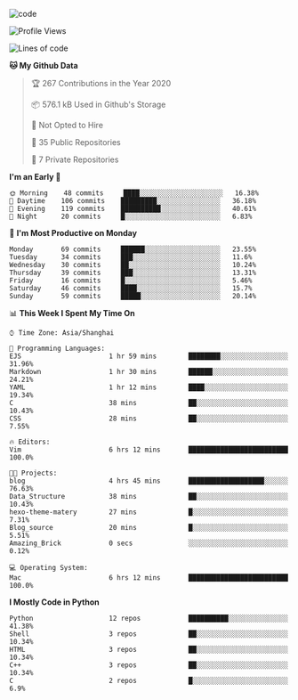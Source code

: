 
<!--
**liuyaanng/liuyaanng** is a ✨ _special_ ✨ repository because its `README.md` (this file) appears on your GitHub profile.

Here are some ideas to get you started:

- 🔭 I’m currently working on ...
- 🌱 I’m currently learning ...
- 👯 I’m looking to collaborate on ...
- 🤔 I’m looking for help with ...
- 💬 Ask me about ...
- 📫 How to reach me: ...
- 😄 Pronouns: ...
- ⚡ Fun fact: ...
-->


![code](https://cdn.jsdelivr.net/gh/liuyaanng/liuyaanng@1.0/code.gif) 

<!--START_SECTION:waka-->
![Profile Views](http://img.shields.io/badge/Profile%20Views-2-blue)

![Lines of code](https://img.shields.io/badge/From%20Hello%20World%20I%27ve%20Written-5.2%20million%20lines%20of%20code-blue)

**🐱 My Github Data** 

> 🏆 267 Contributions in the Year 2020
 > 
> 📦 576.1 kB Used in Github's Storage 
 > 
> 🚫 Not Opted to Hire
 > 
> 📜 35 Public Repositories
 > 
> 🔑 7 Private Repositories 

**I'm an Early 🐤** 

```text
🌞 Morning    48 commits     ████░░░░░░░░░░░░░░░░░░░░░   16.38% 
🌆 Daytime    106 commits    █████████░░░░░░░░░░░░░░░░   36.18% 
🌃 Evening    119 commits    ██████████░░░░░░░░░░░░░░░   40.61% 
🌙 Night      20 commits     █░░░░░░░░░░░░░░░░░░░░░░░░   6.83%

```
📅 **I'm Most Productive on Monday** 

```text
Monday       69 commits     ██████░░░░░░░░░░░░░░░░░░░   23.55% 
Tuesday      34 commits     ███░░░░░░░░░░░░░░░░░░░░░░   11.6% 
Wednesday    30 commits     ██░░░░░░░░░░░░░░░░░░░░░░░   10.24% 
Thursday     39 commits     ███░░░░░░░░░░░░░░░░░░░░░░   13.31% 
Friday       16 commits     █░░░░░░░░░░░░░░░░░░░░░░░░   5.46% 
Saturday     46 commits     ████░░░░░░░░░░░░░░░░░░░░░   15.7% 
Sunday       59 commits     █████░░░░░░░░░░░░░░░░░░░░   20.14%

```


📊 **This Week I Spent My Time On** 

```text
⌚︎ Time Zone: Asia/Shanghai

💬 Programming Languages: 
EJS                      1 hr 59 mins        ████████░░░░░░░░░░░░░░░░░   31.96% 
Markdown                 1 hr 30 mins        ██████░░░░░░░░░░░░░░░░░░░   24.21% 
YAML                     1 hr 12 mins        ████░░░░░░░░░░░░░░░░░░░░░   19.34% 
C                        38 mins             ██░░░░░░░░░░░░░░░░░░░░░░░   10.43% 
CSS                      28 mins             ██░░░░░░░░░░░░░░░░░░░░░░░   7.55%

🔥 Editors: 
Vim                      6 hrs 12 mins       █████████████████████████   100.0%

🐱‍💻 Projects: 
blog                     4 hrs 45 mins       ███████████████████░░░░░░   76.63% 
Data_Structure           38 mins             ██░░░░░░░░░░░░░░░░░░░░░░░   10.43% 
hexo-theme-matery        27 mins             █░░░░░░░░░░░░░░░░░░░░░░░░   7.31% 
Blog_source              20 mins             █░░░░░░░░░░░░░░░░░░░░░░░░   5.51% 
Amazing_Brick            0 secs              ░░░░░░░░░░░░░░░░░░░░░░░░░   0.12%

💻 Operating System: 
Mac                      6 hrs 12 mins       █████████████████████████   100.0%

```

**I Mostly Code in Python** 

```text
Python                   12 repos            ██████████░░░░░░░░░░░░░░░   41.38% 
Shell                    3 repos             ██░░░░░░░░░░░░░░░░░░░░░░░   10.34% 
HTML                     3 repos             ██░░░░░░░░░░░░░░░░░░░░░░░   10.34% 
C++                      3 repos             ██░░░░░░░░░░░░░░░░░░░░░░░   10.34% 
C                        2 repos             █░░░░░░░░░░░░░░░░░░░░░░░░   6.9%

```



<!--END_SECTION:waka-->
